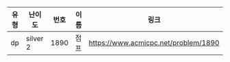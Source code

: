 |유형|난이도|번호|이름|링크|
|------|---|---|---|---|
|dp|silver 2|1890|점프|https://www.acmicpc.net/problem/1890|
